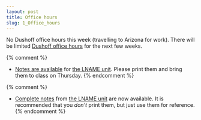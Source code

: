 ```yaml
---
layout: post
title: Office hours
slug: 1_Office_hours
---
```


No Dushoff office hours this week (travelling to Arizona for work). There will be limited [Dushoff office hours](/office.html) for the next few weeks.

{% comment %} 
* [Notes are available](/materials/UNAME.handouts.pdf) for [the LNAME unit](/UNAME.html). Please print them and bring them to class on Thursday.
{% endcomment %} 

{% comment %} 
* [Complete notes](/materials/UNAME.complete.pdf) from [the LNAME unit](/UNAME.html) are now available. It is recommended that you _don't_ print them, but just use them for reference.
{% endcomment %} 

